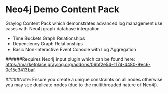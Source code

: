 # Neo4j Demo Content Pack

Graylog Content Pack which demonstrates advanced log management use cases with Neo4j graph database integration
- Time Buckets Graph Relationships
- Dependency Graph Relationships
- Basic Non-Interactive Event Console with Log Aggregation

######Requires Neo4j input plugin which can be found here: https://marketplace.graylog.org/addons/06bf2e54-1174-4480-9ec6-0e15e3413baf

#####Note: Ensure you create a unique constraints on all nodes otherwise you may see duplicate nodes (due to the multithreaded nature of Neo4j).

